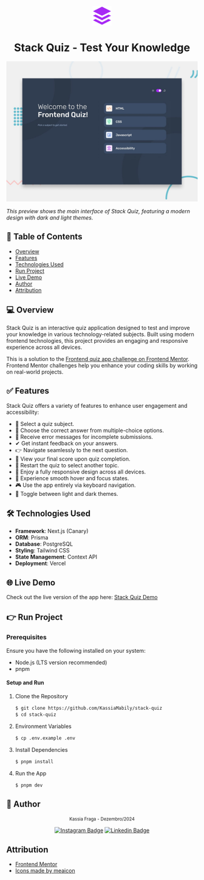 <div align="center">
    <img src=".github/logo.png" alt="Stack quiz logo" height="50" width="50" />
    <h1>Stack Quiz - Test Your Knowledge</h1>
</div>

<img src=".github/preview.jpg" alt="Preview of the Stack Quiz app" />

_This preview shows the main interface of Stack Quiz, featuring a modern design with dark and light themes._

## 📑 Table of Contents

- [Overview](#-overview)
- [Features](#-features)
- [Technologies Used](#-technologies-used)
- [Run Project](#-run-project)
- [Live Demo](#-live-demo)
- [Author](#-author)
- [Attribution](#attribution)

## 💻 Overview

Stack Quiz is an interactive quiz application designed to test and improve your knowledge in various technology-related subjects. Built using modern frontend technologies, this project provides an engaging and responsive experience across all devices.

This is a solution to the [Frontend quiz app challenge on Frontend Mentor](https://www.frontendmentor.io/challenges/frontend-quiz-app-BE7xkzXQnU). Frontend Mentor challenges help you enhance your coding skills by working on real-world projects.

## ✅ Features

Stack Quiz offers a variety of features to enhance user engagement and accessibility:

- 📝 Select a quiz subject.
- 🎯 Choose the correct answer from multiple-choice options.
- 🚫 Receive error messages for incomplete submissions.
- ✔ Get instant feedback on your answers.
- 👉 Navigate seamlessly to the next question.
- 🎉 View your final score upon quiz completion.
- 🔁 Restart the quiz to select another topic.
- 📱 Enjoy a fully responsive design across all devices.
- 👀 Experience smooth hover and focus states.
- 🎮 Use the app entirely via keyboard navigation.
- 🌙 Toggle between light and dark themes.

## 🛠 Technologies Used

- **Framework**: Next.js (Canary)
- **ORM**: Prisma
- **Database**: PostgreSQL
- **Styling**: Tailwind CSS
- **State Management**: Context API
- **Deployment**: Vercel

## 🌐 Live Demo

Check out the live version of the app here: [Stack Quiz Demo](https://stack-quiz.vercel.app)

## 👉 Run Project

### Prerequisites

Ensure you have the following installed on your system:

- Node.js (LTS version recommended)
- pnpm

#### Setup and Run

1. Clone the Repository

   ```bash
   $ git clone https://github.com/KassiaMabily/stack-quiz
   $ cd stack-quiz
   ```

2. Environment Variables

   ```bash
   $ cp .env.example .env
   ```

3. Install Dependencies

   ```bash
   $ pnpm install
   ```

4. Run the App
   ```bash
   $ pnpm dev
   ```

## 👥 Author

<div align="center">
  <small>Kassia Fraga - Dezembro/2024</small>

[![Instagram Badge](https://img.shields.io/badge/-Instagram-%23E4405F?style=for-the-badge&logo=instagram&logoColor=white)](https://www.instagram.com/kassia.mabily/)
[![Linkedin Badge](https://img.shields.io/badge/-LinkedIn-%230077B5?style=for-the-badge&logo=linkedin&logoColor=white)](https://www.linkedin.com/in/kassia-fraga/)

</div>

## Attribution

- [Frontend Mentor](https://www.frontendmentor.io/challenges)
- [Icons made by meaicon](https://www.flaticon.com/authors/meaicon)
